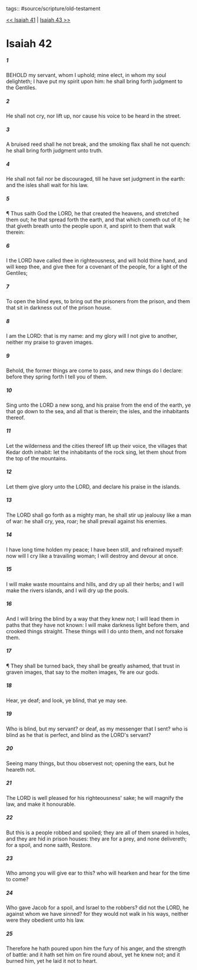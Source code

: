 tags:: #source/scripture/old-testament

[<< Isaiah 41](source/scripture/old-testament/23_Isaiah/Isaiah_41.md) | [Isaiah 43 >>](source/scripture/old-testament/23_Isaiah/Isaiah_43.md)

# Isaiah 42

##### 1

BEHOLD my servant, whom I uphold; mine elect, in whom my soul delighteth; I have put my spirit upon him: he shall bring forth judgment to the Gentiles.

##### 2

He shall not cry, nor lift up, nor cause his voice to be heard in the street.

##### 3

A bruised reed shall he not break, and the smoking flax shall he not quench: he shall bring forth judgment unto truth.

##### 4

He shall not fail nor be discouraged, till he have set judgment in the earth: and the isles shall wait for his law.

##### 5

¶ Thus saith God the LORD, he that created the heavens, and stretched them out; he that spread forth the earth, and that which cometh out of it; he that giveth breath unto the people upon it, and spirit to them that walk therein:

##### 6

I the LORD have called thee in righteousness, and will hold thine hand, and will keep thee, and give thee for a covenant of the people, for a light of the Gentiles;

##### 7

To open the blind eyes, to bring out the prisoners from the prison, and them that sit in darkness out of the prison house.

##### 8

I am the LORD: that is my name: and my glory will I not give to another, neither my praise to graven images.

##### 9

Behold, the former things are come to pass, and new things do I declare: before they spring forth I tell you of them.

##### 10

Sing unto the LORD a new song, and his praise from the end of the earth, ye that go down to the sea, and all that is therein; the isles, and the inhabitants thereof.

##### 11

Let the wilderness and the cities thereof lift up their voice, the villages that Kedar doth inhabit: let the inhabitants of the rock sing, let them shout from the top of the mountains.

##### 12

Let them give glory unto the LORD, and declare his praise in the islands.

##### 13

The LORD shall go forth as a mighty man, he shall stir up jealousy like a man of war: he shall cry, yea, roar; he shall prevail against his enemies.

##### 14

I have long time holden my peace; I have been still, and refrained myself: now will I cry like a travailing woman; I will destroy and devour at once.

##### 15

I will make waste mountains and hills, and dry up all their herbs; and I will make the rivers islands, and I will dry up the pools.

##### 16

And I will bring the blind by a way that they knew not; I will lead them in paths that they have not known: I will make darkness light before them, and crooked things straight. These things will I do unto them, and not forsake them.

##### 17

¶ They shall be turned back, they shall be greatly ashamed, that trust in graven images, that say to the molten images, Ye are our gods.

##### 18

Hear, ye deaf; and look, ye blind, that ye may see.

##### 19

Who is blind, but my servant? or deaf, as my messenger that I sent? who is blind as he that is perfect, and blind as the LORD's servant?

##### 20

Seeing many things, but thou observest not; opening the ears, but he heareth not.

##### 21

The LORD is well pleased for his righteousness' sake; he will magnify the law, and make it honourable.

##### 22

But this is a people robbed and spoiled; they are all of them snared in holes, and they are hid in prison houses: they are for a prey, and none delivereth; for a spoil, and none saith, Restore.

##### 23

Who among you will give ear to this? who will hearken and hear for the time to come?

##### 24

Who gave Jacob for a spoil, and Israel to the robbers? did not the LORD, he against whom we have sinned? for they would not walk in his ways, neither were they obedient unto his law.

##### 25

Therefore he hath poured upon him the fury of his anger, and the strength of battle: and it hath set him on fire round about, yet he knew not; and it burned him, yet he laid it not to heart.
